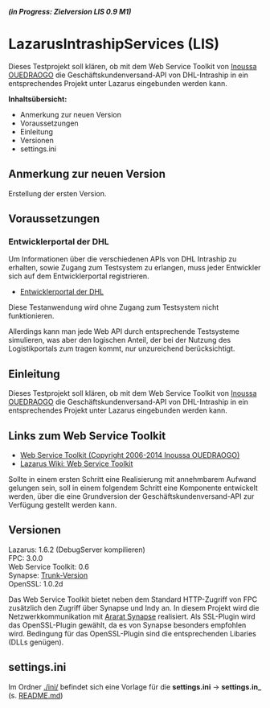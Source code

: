 ***(in Progress: Zielversion LIS 0.9 M1)***

LazarusIntrashipServices (LIS)
=============================

Dieses Testprojekt soll klären, ob mit dem Web Service Toolkit von [Inoussa OUEDRAOGO](http://inoussa12.googlepages.com/ "Inoussa OUEDRAOGO") 
die Geschäftskundenversand-API von DHL-Intraship in ein entsprechendes Projekt unter Lazarus eingebunden werden kann. 

**Inhaltsübersicht:**

- Anmerkung zur neuen Version
- Voraussetzungen
- Einleitung
- Versionen
- settings.ini

Anmerkung zur neuen Version
---------------------------

Erstellung der ersten Version.


Voraussetzungen
---------------

### Entwicklerportal der DHL
Um Informationen über die verschiedenen APIs von DHL Intraship zu erhalten, sowie 
Zugang zum Testsystem zu erlangen, muss jeder Entwickler sich auf dem Entwicklerportal registrieren.

* [Entwicklerportal der DHL](https://entwickler.dhl.de/ "Entwicklerportal der DHL")

Diese Testanwendung wird ohne Zugang zum Testsystem nicht funktionieren. 

Allerdings kann man jede Web API durch entsprechende Testsysteme simulieren, was 
aber den logischen Anteil, der bei der Nutzung des Logistikportals zum tragen kommt,
nur unzureichend berücksichtigt.


Einleitung
----------

Dieses Testprojekt soll klären, ob mit dem Web Service Toolkit von [Inoussa OUEDRAOGO](http://inoussa12.googlepages.com/ "Inoussa OUEDRAOGO") 
die Geschäftskundenversand-API von DHL-Intraship in ein entsprechendes Projekt unter Lazarus eingebunden werden kann. 


## Links zum Web Service Toolkit
* [Web Service Toolkit (Copyright 2006-2014 Inoussa OUEDRAOGO)](https://sites.google.com/site/inoussa12/webservicetoolkitforfpc%26lazarus "Web Service Toolkit (Copyright 2006-2014 Inoussa OUEDRAOGO)")
* [Lazarus Wiki: Web Service Toolkit](http://wiki.lazarus.freepascal.org/index.php/Web_Service_Toolkit "Lazarus Wiki: Web Service Toolkit")

Sollte in einem ersten Schritt eine Realisierung mit annehmbarem Aufwand gelungen sein, soll in einem folgendem Schritt
eine Komponente entwickelt werden, über die eine Grundversion der Geschäftskundenversand-API zur Verfügung gestellt werden kann.


Versionen
---------
      
Lazarus: 1.6.2 (DebugServer kompilieren)      
FPC: 3.0.0     
Web Service Toolkit: 0.6   
Synapse: [Trunk-Version](https://svn.code.sf.net/p/synalist/code/trunk "https://svn.code.sf.net/p/synalist/code/trunk")   
OpenSSL: 1.0.2d      

Das Web Service Toolkit bietet neben dem Standard HTTP-Zugriff von FPC zusätzlich den Zugriff über Synapse und Indy an.
In diesem Projekt wird die Netzwerkkommunikation mit [Ararat Synapse](http://synapse.ararat.cz/ "Ararat Synapse") realisiert.
Als SSL-Plugin wird das OpenSSL-Plugin gewählt, da es von Synapse besonders empfohlen wird. Bedingung für das OpenSSL-Plugin sind die entsprechenden Libaries (DLLs genügen).

settings.ini
------------
Im Ordner [./ini/](https://github.com/AlfredGerke/LazarusIntrashipServices/tree/master/ini "https://github.com/AlfredGerke/LazarusIntrashipServices/tree/master/ini") befindet sich eine Vorlage für die **settings.ini** -> **settings.in_** (s. [README.md](https://github.com/AlfredGerke/LazarusIntrashipServices/blob/master/ini/README.md "https://github.com/AlfredGerke/LazarusIntrashipServices/blob/master/ini/README.md"))  